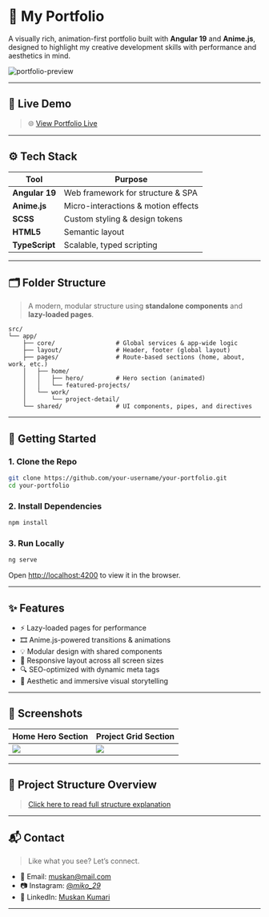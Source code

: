 
# 🎨 My Portfolio 

A visually rich, animation-first portfolio built with **Angular 19** and **Anime.js**, designed to highlight my creative development skills with performance and aesthetics in mind.

![portfolio-preview](./assets/images/preview.png)

---

## 🔗 Live Demo

> 🌐 [View Portfolio Live](https://your-portfolio-domain.com)

---

## ⚙️ Tech Stack

| Tool                              | Purpose                             |
| --------------------------------- | ----------------------------------- |
| **Angular 19**                    | Web framework for structure & SPA   |
| **Anime.js**                      | Micro-interactions & motion effects |
| **SCSS**                          | Custom styling & design tokens      |
| **HTML5**                         | Semantic layout                     |
| **TypeScript**                    | Scalable, typed scripting           |

---

## 🗂️ Folder Structure

> A modern, modular structure using **standalone components** and **lazy-loaded pages**.

```
src/
└── app/
    ├── core/                 # Global services & app-wide logic
    ├── layout/               # Header, footer (global layout)
    ├── pages/                # Route-based sections (home, about, work, etc.)
    │   ├── home/
    │   │   ├── hero/         # Hero section (animated)
    │   │   └── featured-projects/
    │   └── work/
    │       └── project-detail/
    └── shared/               # UI components, pipes, and directives
```

<!-- 🔍 Full breakdown available [here](#project-structure-overview) -->

---

## 🚀 Getting Started

### 1. Clone the Repo

```bash
git clone https://github.com/your-username/your-portfolio.git
cd your-portfolio
```

### 2. Install Dependencies

```bash
npm install
```

### 3. Run Locally

```bash
ng serve
```

Open [http://localhost:4200](http://localhost:4200) to view it in the browser.

---

## ✨ Features

* ⚡ Lazy-loaded pages for performance
* 🎞️ Anime.js-powered transitions & animations
* 💡 Modular design with shared components
* 📱 Responsive layout across all screen sizes
* 🔍 SEO-optimized with dynamic meta tags
* 🎨 Aesthetic and immersive visual storytelling

---

## 📸 Screenshots

| Home Hero Section             | Project Grid Section              |
| ----------------------------- | --------------------------------- |
| ![](./assets/images/hero.png) | ![](./assets/images/projects.png) |

---

## 📁 Project Structure Overview

> [Click here to read full structure explanation](#project-structure-overview)

---

## 📬 Contact

> Like what you see? Let’s connect.

* 📧 Email: [muskan@mail.com](mailto:muskan2912002@gmail.com)
* 📷 Instagram: [@_miko_29_](https://instagram.com/_miko_29)
* 💼 LinkedIn: [Muskan Kumari](https://in.linkedin.com/in/muskan-kumari-7a8937227)

---

<!-- ## 📜 License

This project is licensed under the [MIT License](LICENSE). -->

<!-- --- -->

